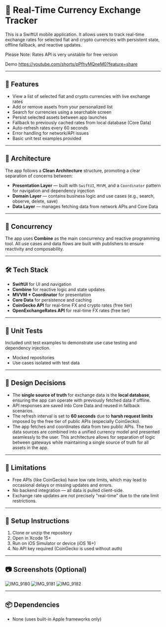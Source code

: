 # 💱 Real-Time Currency Exchange Tracker

This is a SwiftUI mobile application. It allows users to track real-time exchange rates for selected fiat and crypto currencies with persistent state, offline fallback, and reactive updates.

Please Note: Rates API is very unstable for free version

Demo
https://youtube.com/shorts/pPfhyMQneM0?feature=share


---

## 📌 Features

- View a list of selected fiat and crypto currencies with live exchange rates
- Add or remove assets from your personalized list
- Search for currencies using a searchable screen
- Persist selected assets between app launches
- Fallback to previously cached rates from local database (Core Data)
- Auto-refresh rates every 60 seconds
- Error handling for network/API issues
- Basic unit test examples provided

---

## 🧠 Architecture

The app follows a **Clean Architecture** structure, promoting a clear separation of concerns between:

- **Presentation Layer** — built with `SwiftUI`, `MVVM`, and a `Coordinator` pattern for navigation and dependency injection
- **Domain Layer** — contains business logic and use cases (e.g., search, observe, delete, save)
- **Data Layer** — manages fetching data from network APIs and Core Data

---

## 🔁 Concurrency

The app uses **Combine** as the main concurrency and reactive programming tool. All use cases and data flows are built with publishers to ensure reactivity and composability.

---

## 🛠 Tech Stack

- **SwiftUI** for UI and navigation
- **Combine** for reactive logic and state updates
- **MVVM + Coordinator** for presentation
- **Core Data** for persistence and caching
- **CoinGecko API** for real-time FX and crypto rates (free tier)
- **OpenExchangeRates API** for real-time FX rates (free tier)

---

## 🧪 Unit Tests

Included unit test examples to demonstrate use case testing and dependency injection.

- Mocked repositories
- Use cases isolated with test data

---

## 🧩 Design Decisions

- The **single source of truth** for exchange data is the **local database**, ensuring the app can operate with previously fetched data if offline.
- API responses are saved into Core Data and reused in fallback scenarios.
- The refresh interval is set to **60 seconds** due to **harsh request limits** imposed by the free tier of public APIs (especially CoinGecko).
- The app fetches and coordinates data from two public APIs. The two data sources are combined into a unified currency model and presented seamlessly to the user. This architecture allows for separation of logic between gateways while maintaining a single source of truth for all assets in the app.

---

## 🚧 Limitations

- Free APIs (like CoinGecko) have low rate limits, which may lead to occasional delays or missing updates and errors.
- No backend integration — all data is pulled client-side.
- Exchange rate updates are not precisely "real-time" due to the rate limit restrictions.

---

## 🧪 Setup Instructions

1. Clone or unzip the repository
2. Open in Xcode 15+
3. Run on iOS Simulator or device (iOS 16+)
4. No API key required (CoinGecko is used without auth)

---

## 📷 Screenshots (Optional)

![IMG_9180](https://github.com/user-attachments/assets/7c73ccdc-fb2c-473a-846f-833b7d06940a)
![IMG_9181](https://github.com/user-attachments/assets/89f9fd01-6585-45d7-9eb9-d6e285cc33ab)
![IMG_9182](https://github.com/user-attachments/assets/9acc493e-82da-483d-a417-d33e9f90fac0)

---

## 📦 Dependencies

- None (uses built-in Apple frameworks only)



